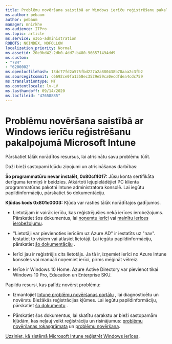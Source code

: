 ```yaml
---
title: Problēmu novēršana saistībā ar Windows ierīču reģistrēšanu pakalpojumā Microsoft Intune
ms.author: pebaum
author: pebaum
manager: mnirkhe
ms.audience: ITPro
ms.topic: article
ms.service: o365-administration
ROBOTS: NOINDEX, NOFOLLOW
localization_priority: Normal
ms.assetid: 20e9bd42-2db0-4dd7-b480-966571494dd9
ms.custom:
- "784"
- "6200002"
ms.openlocfilehash: 13dc77fd2a575fbd227a2a880438b78aaa2c3fb2
ms.sourcegitcommit: c6692ce0fa1358ec3529e59ca0ecdfdea4cdc759
ms.translationtype: MT
ms.contentlocale: lv-LV
ms.lasthandoff: 09/14/2020
ms.locfileid: "47658885"
---
```

# <a name="troubleshoot-issues-with-enrolling-windows-devices-in-microsoft-intune"></a>Problēmu novēršana saistībā ar Windows ierīču reģistrēšanu pakalpojumā Microsoft Intune

Pārskatiet tālāk norādītos resursus, lai atrisinātu savu problēmu tūlīt.
  
Daži bieži sastopami kļūdu ziņojumi un atrisināšanas darbības:
  
 **Šo programmatūru nevar instalēt, 0x80cf4017:** Jūsu konta sertifikāta derīguma termiņš ir beidzies. Atkārtoti lejupielādējiet PC klienta programmatūras pakotni Intune administratora konsolē. Lai iegūtu papildinformāciju, pārskatiet šo dokumentāciju.
  
 **Kļūdas kods 0x801c0003:** Kļūda var rasties tālāk norādītajos gadījumos.
  
-  Lietotājam ir vairāk ierīču, kas reģistrējušies nekā ierīces ierobežojums. Pārskatiet šos dokumentus, lai [noņemtu ierīci](https://docs.microsoft.com/intune/devices-wipe) vai [mainītu ierīces ierobežojumu](https://docs.microsoft.com/intune/enrollment-restrictions-set#set-device-limit-restrictions).

-  "Lietotāji var pievienoties ierīcēm uz Azure AD" ir iestatīts uz "nav". Iestatiet to visiem vai atlasiet lietotāji. Lai iegūtu papildinformāciju, pārskatiet [šo dokumentāciju](https://docs.microsoft.com/azure/active-directory/device-management-azure-portal#configure-device-settings) .

-  Ierīci jau ir reģistrējis cits lietotājs. Ja tā ir, izņemiet ierīci no Azure Intune konsoles vai manuāli noņemiet ierīci, pirms mēģināt vēlreiz.

-  Ierīce ir Windows 10 Home. Azure Active Directory var pievienot tikai Windows 10 Pro, Education un Enterprise SKU.

Papildu resursi, kas palīdz novērst problēmu:
  
-  Izmantojiet [Intune problēmu novēršanas portālu](https://devicemanagement.microsoft.com/#blade/Microsoft_Intune_DeviceSettings/TroubleshootBlade) , lai diagnosticētu un novērstu Biežākās reģistrācijas kļūmes. Lai iegūtu papildinformāciju, pārskatiet [šo dokumentu](https://docs.microsoft.com/intune/help-desk-operators) .

-  Pārskatiet šos dokumentus, lai skatītu sarakstu ar bieži sastopamām kļūdām, kas neļauj veikt reģistrāciju un risinājumus: [problēmu novēršanas rokasgrāmata](https://support.microsoft.com/help/4089533/troubleshooting-windows-device-enrollment-problems-in-microsoft-intune) un [problēmu novēršana](https://docs.microsoft.com/intune-classic/troubleshoot/troubleshoot-device-enrollment-in-intune).

[Uzziniet, kā sistēmā Microsoft Intune reģistrēt Windows ierīces](https://docs.microsoft.com/intune/windows-enroll).
